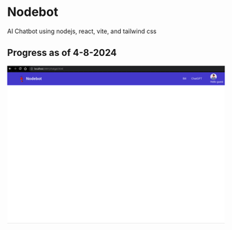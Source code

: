 # Nodebot
AI Chatbot using nodejs, react, vite, and tailwind css

## Progress as of 4-8-2024

![Nodebot Progress](progress.png)
